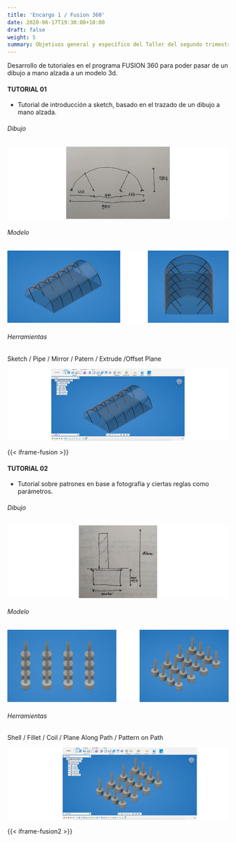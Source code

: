 ```yaml
---
title: 'Encargo 1 / Fusion 360'
date: 2020-06-17T19:30:08+10:00
draft: false
weight: 5
summary: Objetivos general y específico del Taller del segundo trimestre de 2020.
---
```


Desarrollo de tutoriales en el programa FUSION 360 para poder pasar de un dibujo a mano alzada a un modelo 3d.

#### TUTORIAL 01
- Tutorial de introducción a sketch, basado en el trazado de un dibujo a mano alzada. 

###### Dibujo
![Imagen Simple](/img/INVERNADERO.jpg)

###### Modelo
![Imagen Simple](/img/INVERNADERO1.jpg)

###### Herramientas

Sketch / Pipe / Mirror / Patern / Extrude /Offset Plane

![Imagen Simple](/img/INVERNADERO2.jpg)


{{< iframe-fusion >}}

#### TUTORIAL 02
- Tutorial sobre patrones en base a fotografía y ciertas reglas como parámetros.

###### Dibujo
![Imagen Simple](/img/MACETEROS.jpg)

###### Modelo
![Imagen Simple](/img/MACETEROS1.jpg)

###### Herramientas

Shell / Fillet / Coil / Plane Along Path / Pattern on Path 

![Imagen Simple](/img/MACETEROS2.jpg)

{{< iframe-fusion2 >}}









